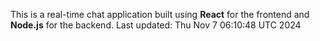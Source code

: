 This is a real-time chat application built using **React** for the frontend and **Node.js** for the backend.
Last updated: Thu Nov  7 06:10:48 UTC 2024
